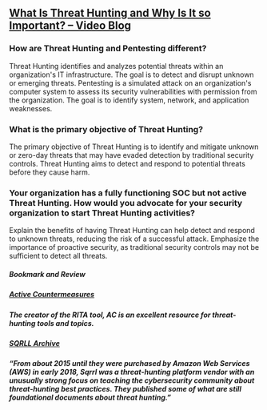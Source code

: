 ## [What Is Threat Hunting and Why Is It so Important? – Video Blog](https://www.activecountermeasures.com/what-is-threat-hunting-and-why-is-it-so-important-video-blog/)

### How are Threat Hunting and Pentesting different?
Threat Hunting identifies and analyzes potential threats within an organization's IT infrastructure. The goal is to detect and disrupt unknown or emerging threats.
Pentesting is a simulated attack on an organization's computer system to assess its security vulnerabilities with permission from the organization. The goal is to identify system, network, and application weaknesses.
### What is the primary objective of Threat Hunting?
The primary objective of Threat Hunting is to identify and mitigate unknown or zero-day threats that may have evaded detection by traditional security controls. Threat Hunting aims to detect and respond to potential threats before they cause harm.
### Your organization has a fully functioning SOC but not active Threat Hunting. How would you advocate for your security organization to start Threat Hunting activities?
Explain the benefits of having Threat Hunting can help detect and respond to unknown threats, reducing the risk of a successful attack. Emphasize the importance of proactive security, as traditional security controls may not be sufficient to detect all threats. 
##### Bookmark and Review
##### [Active Countermeasures](https://www.activecountermeasures.com/)
##### The creator of the RITA tool, AC is an excellent resource for threat-hunting tools and topics.
##### [SQRLL Archive](https://www.threathunting.net/sqrrl-archive)
##### “From about 2015 until they were purchased by Amazon Web Services (AWS) in early 2018, Sqrrl was a threat-hunting platform vendor with an unusually strong focus on teaching the cybersecurity community about threat-hunting best practices. They published some of what are still foundational documents about threat hunting.”
